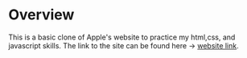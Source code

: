 # Overview
This is a basic clone of Apple's website to practice my html,css, and javascript skills. The link to the site can be found here -> [website link](https://apple-clone-snowy.vercel.app/).